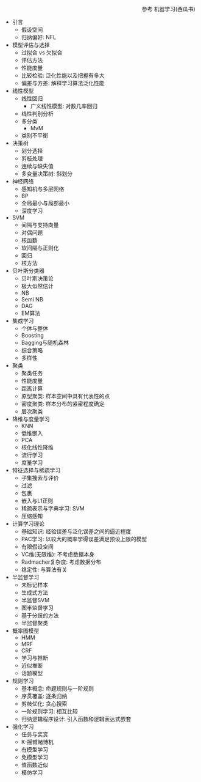 <p align="right">参考 机器学习(西瓜书)</p>

- 引言
    - 假设空间
    - 归纳偏好: NFL
- 模型评估与选择
    - 过拟合 vs 欠拟合
    - 评估方法
    - 性能度量
    - 比较检验: 泛化性能以及把握有多大
    - 偏差与方差: 解释学习算法泛化性能
- 线性模型
    - 线性回归
        - 广义线性模型: 对数几率回归
    - 线性判别分析
    - 多分类
        - MvM
    - 类别不平衡
- 决策树
    - 划分选择
    - 剪枝处理
    - 连续与缺失值
    - 多变量决策树: 斜划分
- 神经网络
    - 感知机与多层网络
    - BP
    - 全局最小与局部最小
    - 深度学习
- SVM
    - 间隔与支持向量
    - 对偶问题
    - 核函数
    - 软间隔与正则化
    - 回归
    - 核方法
- 贝叶斯分类器
    - 贝叶斯决策论
    - 极大似然估计
    - NB
    - Semi NB
    - DAG
    - EM算法
- 集成学习
    - 个体与整体
    - Boosting
    - Bagging与随机森林
    - 综合策略
    - 多样性
- 聚类
    - 聚类任务
    - 性能度量
    - 距离计算
    - 原型聚类: 样本空间中具有代表性的点
    - 密度聚类: 样本分布的紧密程度确定
    - 层次聚类
- 降维与度量学习
    - KNN
    - 低维嵌入
    - PCA
    - 核化线性降维
    - 流行学习
    - 度量学习
- 特征选择与稀疏学习
    - 子集搜索与评价
    - 过滤
    - 包裹
    - 嵌入与L1正则
    - 稀疏表示与字典学习: SVM
    - 压缩感知
- 计算学习理论
    - 基础知识: 经验误差与泛化误差之间的逼近程度
    - PAC学习: 以较大的概率学得误差满足预设上限的模型
    - 有限假设空间
    - VC维(无限维): 不考虑数据本身
    - Radmacher复杂度: 考虑数据分布
    - 稳定性: 与算法有关
- 半监督学习
    - 未标记样本
    - 生成式方法
    - 半监督SVM
    - 图半监督学习
    - 基于分歧的方法
    - 半监督聚类
- 概率图模型
    - HMM
    - MRF
    - CRF
    - 学习与推断
    - 近似推断
    - 话题模型
- 规则学习
    - 基本概念: 命题规则与一阶规则
    - 序贯覆盖: 逐条归纳
    - 剪枝优化: 贪心搜索
    - 一阶规则学习: 相互比较
    - 归纳逻辑程序设计: 引入函数和逻辑表达式嵌套
- 强化学习
    - 任务与奖赏
    - K-摇臂赌博机
    - 有模型学习
    - 免模型学习
    - 值函数近似
    - 模仿学习